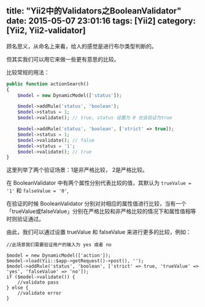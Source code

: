title: "Yii2中的Validators之BooleanValidator"
date: 2015-05-07 23:01:16
tags: [Yii2]
category: [Yii2, Yii2-validator]
---

顾名思义，从命名上来看，给人的感觉是进行布尔类型判断的。

但其实我们可以用它来做一些更有意思的比较。

比较常规的用法：

```php
public function actionSearch()
{
	$model = new DynamicModel(['status']);

	$model->addRule('status', 'boolean');
	$model->status = 1;
	$model->validate(); // true, status 设置为 0 也会验证为true

	$model->addRule('status', 'boolean', ['strict' => true]);
	$model->status = 1;
	$model->validate(); // false
	$model->status = '1';
	$model->validate(); // true
}
```

这里列举了两个验证场景：1是非严格比较， 2是严格比较。

在 BooleanValidator 中有两个属性分别代表比较的值，其默认为 `trueValue = '1'` 和 `falseValue = '0'`,

在验证的时候 BooleanValidator 分别对对相应的属性值进行比较，当有一个「trueValue或falseValue」分别在严格比较和非严格比较的情况下和属性值相等时则验证通过。

由此，我们可以通过设置 trueValue 和 falseValue 来进行更多的比较，例如：

```
//此场景我们需要验证用户的输入为 yes 或者 no

$model = new DynamicModel(['action']);
$model->load(Yii::$app->getRequest()->post(), '');
$model->addRule('status', 'boolean', ['strict' => true, 'trueValue' => 'yes', 'falseValue' => 'no']);
if ($model->validate()) {
	//validate pass
} else {
	//validate error
}

```